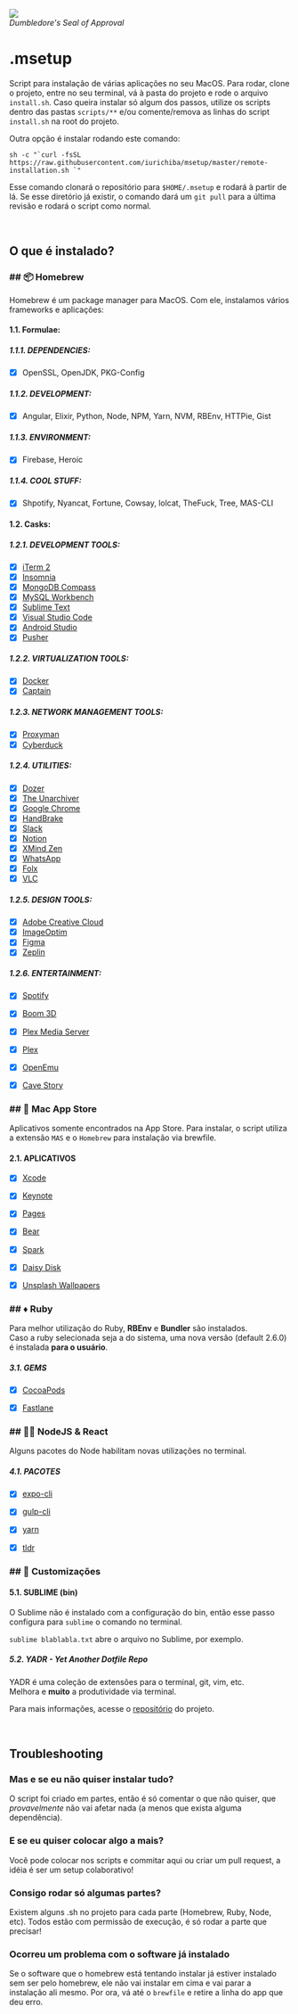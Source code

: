 ![](https://66.media.tumblr.com/f90b9b50afe82b23c3185b90024958a6/tumblr_o4lyno0TPB1v8us28o1_400.gif)  
_Dumbledore's Seal of Approval_

# .msetup

Script para instalação de várias aplicações no seu MacOS. Para rodar, clone o projeto, entre no seu terminal, vá à pasta do projeto e rode o arquivo `install.sh`. Caso queira instalar só algum dos passos, utilize os scripts dentro das pastas `scripts/**` e/ou comente/remova as linhas do script `install.sh` na root do projeto.

Outra opção é instalar rodando este comando:
```shell
sh -c "`curl -fsSL https://raw.githubusercontent.com/iurichiba/msetup/master/remote-installation.sh `"
```

Esse comando clonará o repositório para `$HOME/.msetup` e rodará à partir de lá. Se esse diretório já existir, o comando dará um `git pull` para a última revisão e rodará o script como normal.

<br/>

## O que é instalado?

### ## 📦 Homebrew 
Homebrew é um package manager para MacOS. Com ele, instalamos vários frameworks e aplicações:

#### 1.1. Formulae:

##### 1.1.1. DEPENDENCIES:
- [x] OpenSSL, OpenJDK, PKG-Config

##### 1.1.2. DEVELOPMENT:
- [x] Angular, Elixir, Python, Node, NPM, Yarn, NVM, RBEnv, HTTPie, Gist

##### 1.1.3. ENVIRONMENT:
- [x] Firebase, Heroic

##### 1.1.4. COOL STUFF:
- [x] Shpotify, Nyancat, Fortune, Cowsay, lolcat, TheFuck, Tree, MAS-CLI


#### 1.2. Casks:

##### 1.2.1. DEVELOPMENT TOOLS:  
- [x] [iTerm 2](https://www.iterm2.com/)  
- [x] [Insomnia](https://insomnia.rest/)  
- [x] [MongoDB Compass](https://www.mongodb.com/products/compass)  
- [x] [MySQL Workbench](https://www.mysql.com/products/workbench/)  
- [x] [Sublime Text](https://www.sublimetext.com/3)  
- [x] [Visual Studio Code](https://code.visualstudio.com/)  
- [x] [Android Studio](https://developer.android.com/studio/index.html)  
- [x] [Pusher](https://github.com/noodlewerk/NWPusher)  
  
##### 1.2.2. VIRTUALIZATION TOOLS:  
- [x] [Docker](https://www.docker.com/community-edition)  
- [x] [Captain](https://getcaptain.co/)  
  
##### 1.2.3. NETWORK MANAGEMENT TOOLS:  
- [x] [Proxyman](https://proxyman.io/)  
- [x] [Cyberduck](https://cyberduck.io/)  
  
##### 1.2.4. UTILITIES:  
- [x] [Dozer](https://dozermac.com/)  
- [x] [The Unarchiver](https://theunarchiver.com/)  
- [x] [Google Chrome](https://www.google.com/chrome/)  
- [x] [HandBrake](https://handbrake.fr/)  
- [x] [Slack](https://slack.com/)  
- [x] [Notion](https://www.notion.so/)  
- [x] [XMind Zen](https://www.xmind.net/zen/)  
- [x] [WhatsApp](https://www.whatsapp.com/)   
- [x] [Folx](https://mac.eltima.com/download-manager.html)  
- [x] [VLC](https://www.videolan.org/vlc/)  
  
##### 1.2.5. DESIGN TOOLS:  
- [x] [Adobe Creative Cloud](https://www.adobe.com/creativecloud.html)  
- [x] [ImageOptim](https://imageoptim.com/mac)  
- [x] [Figma](https://www.figma.com/)  
- [x] [Zeplin](https://zeplin.io/)  
  
##### 1.2.6. ENTERTAINMENT:  
- [x] [Spotify](https://www.spotify.com/)  
- [x] [Boom 3D](https://www.globaldelight.com/boom3d)  
- [x] [Plex Media Server](https://www.plex.tv/)   
- [x] [Plex](https://www.plex.tv/)   
- [x] [OpenEmu](https://openemu.org/)   
- [x] [Cave Story](https://www.cavestory.org/)  


### ## 🍎 Mac App Store  
Aplicativos somente encontrados na App Store. Para instalar, o script utiliza a extensão `MAS` e o `Homebrew` para instalação via brewfile.

#### 2.1. APLICATIVOS
- [x] [Xcode](https://developer.apple.com/xcode/)  
- [x] [Keynote](https://www.apple.com/keynote/)  
- [x] [Pages](https://www.apple.com/pages/)  
- [x] [Bear](https://bear.app)  
- [x] [Spark](https://sparkmailapp.com)  
- [x] [Daisy Disk](https://daisydiskapp.com/)  
- [x] [Unsplash Wallpapers](https://apps.apple.com/us/app/unsplash-wallpapers/id1284863847)  


### ## ♦️ Ruby  
Para melhor utilização do Ruby, **RBEnv** e **Bundler** são instalados.  
Caso a ruby selecionada seja a do sistema, uma nova versão (default 2.6.0) é instalada **para o usuário**.

##### 3.1. GEMS
- [x] [CocoaPods](https://cocoapods.org/)  
- [x] [Fastlane](https://fastlane.tools/)  


### ## 👩‍💻 NodeJS & React  
Alguns pacotes do Node habilitam novas utilizações no terminal.

##### 4.1. PACOTES
- [x] [expo-cli](https://github.com/expo/expo-cli)
- [x] [gulp-cli](https://gulpjs.com)
- [x] [yarn](https://yarnpkg.com)
- [x] [tldr](https://tldr.sh)


### ## 🤖 Customizações    

#### 5.1. SUBLIME (bin)
O Sublime não é instalado com a configuração do bin, então esse passo configura para `sublime` o comando no terminal.

`sublime blablabla.txt` abre o arquivo no Sublime, por exemplo.

##### 5.2. YADR - Yet Another Dotfile Repo
YADR é uma coleção de extensões para o terminal, git, vim, etc.  
Melhora e **muito** a produtividade via terminal.

Para mais informações, acesse o [repositório](https://github.com/skwp/dotfiles) do projeto.

<br/>

## Troubleshooting

### Mas e se eu não quiser instalar tudo?
O script foi criado em partes, então é só comentar o que não quiser, que _provavelmente_ não vai afetar nada (a menos que exista alguma dependência).

### E se eu quiser colocar algo a mais?
Você pode colocar nos scripts e commitar aqui ou criar um pull request, a idéia é ser um setup colaborativo!

### Consigo rodar só algumas partes?
Existem alguns .sh no projeto para cada parte (Homebrew, Ruby, Node, etc). Todos estão com permissão de execução, é só rodar a parte que precisar!

### Ocorreu um problema com o software já instalado
Se o software que o homebrew está tentando instalar já estiver instalado sem ser pelo homebrew, ele não vai instalar em cima e vai parar a instalação ali mesmo. Por ora, vá até o `brewfile` e retire a linha do app que deu erro.
